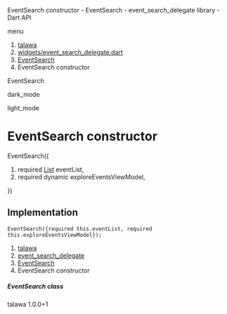 




EventSearch constructor - EventSearch - event\_search\_delegate library - Dart API







menu

1. [talawa](../../index.html)
2. [widgets/event\_search\_delegate.dart](../../file-___home_harshil_Desktop_open-source_palisadoes_talawa_lib_widgets_event_search_delegate/)
3. [EventSearch](../../file-___home_harshil_Desktop_open-source_palisadoes_talawa_lib_widgets_event_search_delegate/EventSearch-class.html)
4. EventSearch constructor

EventSearch


dark\_mode

light\_mode




# EventSearch constructor


EventSearch({

1. required [List](https://api.flutter.dev/flutter/dart-core/List-class.html) eventList,
2. required dynamic exploreEventsViewModel,

})

## Implementation

```
EventSearch({required this.eventList, required this.exploreEventsViewModel});
```

 


1. [talawa](../../index.html)
2. [event\_search\_delegate](../../file-___home_harshil_Desktop_open-source_palisadoes_talawa_lib_widgets_event_search_delegate/)
3. [EventSearch](../../file-___home_harshil_Desktop_open-source_palisadoes_talawa_lib_widgets_event_search_delegate/EventSearch-class.html)
4. EventSearch constructor

##### EventSearch class





talawa
1.0.0+1






